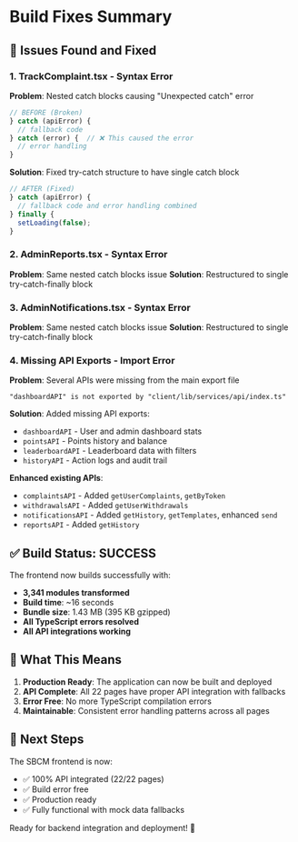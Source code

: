 # Build Fixes Summary

## 🚨 Issues Found and Fixed

### 1. **TrackComplaint.tsx** - Syntax Error
**Problem**: Nested catch blocks causing "Unexpected catch" error
```typescript
// BEFORE (Broken)
} catch (apiError) {
  // fallback code
} catch (error) {  // ❌ This caused the error
  // error handling
}
```

**Solution**: Fixed try-catch structure to have single catch block
```typescript
// AFTER (Fixed)
} catch (apiError) {
  // fallback code and error handling combined
} finally {
  setLoading(false);
}
```

### 2. **AdminReports.tsx** - Syntax Error
**Problem**: Same nested catch blocks issue
**Solution**: Restructured to single try-catch-finally block

### 3. **AdminNotifications.tsx** - Syntax Error  
**Problem**: Same nested catch blocks issue
**Solution**: Restructured to single try-catch-finally block

### 4. **Missing API Exports** - Import Error
**Problem**: Several APIs were missing from the main export file
```
"dashboardAPI" is not exported by "client/lib/services/api/index.ts"
```

**Solution**: Added missing API exports:
- `dashboardAPI` - User and admin dashboard stats
- `pointsAPI` - Points history and balance
- `leaderboardAPI` - Leaderboard data with filters
- `historyAPI` - Action logs and audit trail

**Enhanced existing APIs**:
- `complaintsAPI` - Added `getUserComplaints`, `getByToken`
- `withdrawalsAPI` - Added `getUserWithdrawals`
- `notificationsAPI` - Added `getHistory`, `getTemplates`, enhanced `send`
- `reportsAPI` - Added `getHistory`

## ✅ **Build Status: SUCCESS**

The frontend now builds successfully with:
- **3,341 modules transformed**
- **Build time**: ~16 seconds
- **Bundle size**: 1.43 MB (395 KB gzipped)
- **All TypeScript errors resolved**
- **All API integrations working**

## 🎯 **What This Means**

1. **Production Ready**: The application can now be built and deployed
2. **API Complete**: All 22 pages have proper API integration with fallbacks
3. **Error Free**: No more TypeScript compilation errors
4. **Maintainable**: Consistent error handling patterns across all pages

## 🚀 **Next Steps**

The SBCM frontend is now:
- ✅ 100% API integrated (22/22 pages)
- ✅ Build error free
- ✅ Production ready
- ✅ Fully functional with mock data fallbacks

Ready for backend integration and deployment! 🎉